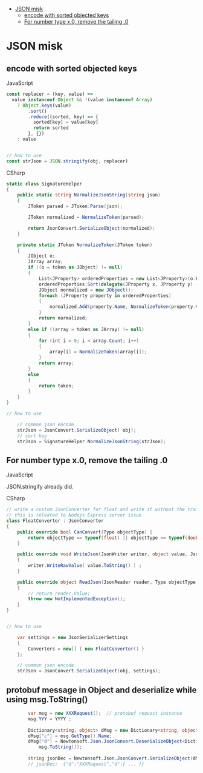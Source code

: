 [](...menustart)

- [JSON misk](#650bc7423e41dab11cdd854b7d823a25)
    - [encode with sorted objected keys](#5d04d34527e63407c1192d2df7274935)
    - [For number type x.0, remove the tailing .0](#5f97e015797c375ca0dc997cccf4b847)

[](...menuend)


<h2 id="650bc7423e41dab11cdd854b7d823a25"></h2>

# JSON misk

<h2 id="5d04d34527e63407c1192d2df7274935"></h2>

## encode with sorted objected keys

JavaScript

```javascript
const replacer = (key, value) =>
  value instanceof Object && !(value instanceof Array)
    ? Object.keys(value)
        .sort()
        .reduce((sorted, key) => {
          sorted[key] = value[key]
          return sorted
        }, {})
    : value


// how to use
const strJson = JSON.stringify(obj, replacer)
```


CSharp

```csharp
static class SignatureHelper
{
    public static string NormalizeJsonString(string json)
    {
        JToken parsed = JToken.Parse(json);

        JToken normalized = NormalizeToken(parsed);

        return JsonConvert.SerializeObject(normalized);
    }

    private static JToken NormalizeToken(JToken token)
    {
        JObject o;
        JArray array;
        if ((o = token as JObject) != null)
        {
            List<JProperty> orderedProperties = new List<JProperty>(o.Properties());
            orderedProperties.Sort(delegate(JProperty x, JProperty y) { return x.Name.CompareTo(y.Name); });
            JObject normalized = new JObject();
            foreach (JProperty property in orderedProperties)
            {
                normalized.Add(property.Name, NormalizeToken(property.Value));
            }
            return normalized;
        }
        else if ((array = token as JArray) != null)
        {
            for (int i = 0; i < array.Count; i++)
            {
                array[i] = NormalizeToken(array[i]);
            }
            return array;
        }
        else
        {
            return token;
        }
    }
}

// how to use

    // common json encode
    strJson = JsonConvert.SerializeObject( obj);
    // sort key
    strJson = SignatureHelper.NormalizeJsonString(strJson);
```


<h2 id="5f97e015797c375ca0dc997cccf4b847"></h2>

## For number type x.0, remove the tailing .0

JavaScript

JSON.stringify already did.


CSharp

```csharp
// write a custom JsonConverter for float and write it without the trailing .0
// this is releated to Nodejs Express server issue
class FloatConverter : JsonConverter
{
    public override bool CanConvert(Type objectType) {
        return objectType == typeof(float) || objectType == typeof(double) || objectType == typeof(decimal) ;
    }

    public override void WriteJson(JsonWriter writer, object value, JsonSerializer serializer)
    {
        writer.WriteRawValue( value.ToString() ) ;
    }

    public override object ReadJson(JsonReader reader, Type objectType, object existingValue, JsonSerializer serializer)
    {
        // return reader.Value;
        throw new NotImplementedException();
    }
}


// how to use

    var settings = new JsonSerializerSettings
    {
        Converters = new[] { new FloatConverter() }
    };

    // common json encode
    strJson = JsonConvert.SerializeObject(obj, settings);
```


## protobuf message in Object and deserialize while using msg.ToString()


```csharp
        var msg = new XXXRequest();  // protobuf request instance
        msg.YYY = YYYY ;
 
        Dictionary<string, object> dMsg = new Dictionary<string, object>();
        dMsg["c"] = msg.GetType().Name;
        dMsg["d"] = Newtonsoft.Json.JsonConvert.DeserializeObject<Dictionary<string, object>>(
            msg.ToString());
 
        string jsonDec = Newtonsoft.Json.JsonConvert.SerializeObject(dMsg);
        // jsonDec:  {"d":"XXXRequest","d":{ ... }}
```


